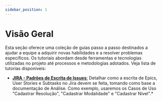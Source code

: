 ```yaml
---
sidebar_position: 1
---
```

# Visão Geral
 
 Esta seção oferece uma coleção de guias passo a passo destinados a ajudar a equipe a adquirir novas habilidades e a resolver problemas específicos. Os tutoriais abordam desde ferramentas e tecnologias utilizadas no projeto até processos e metodologias adotados. Veja lista de tutorias disponíveis:
 
 - [**JIRA - Padrões de Escrita de Issues**:](/docs/apoio/tutoriais/escrita_issues.md) Detalhar como a escrita de Epics, User Stories e Subtasks no Jira devem se feita, tomando como base a documentação de Análise. Como exemplo, usaremos os Casos de Uso "Cadastrar Resolução", "Cadastrar Modalidade" e "Cadastrar Nível".*